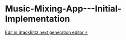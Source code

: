 # Music-Mixing-App---Initial-Implementation

[Edit in StackBlitz next generation editor ⚡️](https://stackblitz.com/~/github.com/Subhas619/Music-Mixing-App---Initial-Implementation)